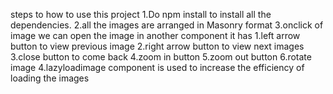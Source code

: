 steps to how to use  this project
1.Do npm install to install all the dependencies.
2.all the images are arranged in Masonry format 
3.onclick of image we can open the image in another component it has
   1.left arrow button to view previous image
   2.right arrow button to view next images
   3.close button to come back
   4.zoom in button
   5.zoom out button
   6.rotate image
4.lazyloadimage component is used  to increase the efficiency of loading the images


      
